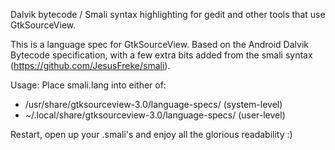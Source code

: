 Dalvik bytecode / Smali syntax highlighting for gedit and other tools that use GtkSourceView.

This is a language spec for GtkSourceView. Based on the Android Dalvik Bytecode specification, with a few extra bits added from the smali syntax (https://github.com/JesusFreke/smali).

Usage: Place smali.lang into either of:

* /usr/share/gtksourceview-3.0/language-specs/ (system-level)
* ~/.local/share/gtksourceview-3.0/language-specs/ (user-level)

Restart, open up your .smali's and enjoy all the glorious readability :)
